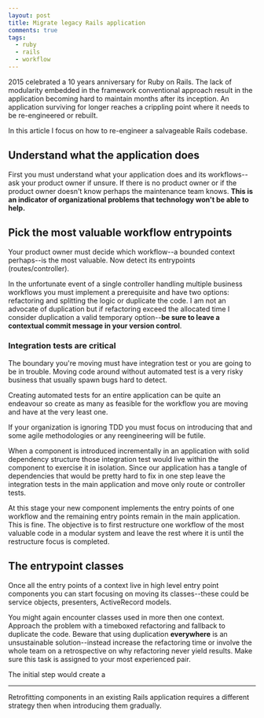 ```yaml
---
layout: post
title: Migrate legacy Rails application
comments: true
tags:
  - ruby
  - rails
  - workflow
---
```


2015 celebrated a 10 years anniversary for Ruby on Rails. The lack of modularity embedded in the framework conventional approach result in the application becoming hard to maintain months after its inception. An application surviving for longer reaches a crippling point where it needs to be re-engineered or rebuilt. 

In this article I focus on how to re-engineer a salvageable Rails codebase.

## Understand what the application does

First you must understand what your application does and its workflows--ask your product owner if unsure. If there is no product owner or if the product owner doesn't know perhaps the maintenance team knows. **This is an indicator of organizational problems that technology won't be able to help.**

## Pick the most valuable workflow entrypoints

Your product owner must decide which workflow--a bounded context perhaps--is the most valuable. Now detect its entrypoints (routes/controller).

In the unfortunate event of a single controller handling multiple business workflows you must implement a prerequisite and have two options: refactoring and splitting the logic or duplicate the code. I am not an advocate of duplication but if refactoring exceed the allocated time I consider duplication a valid temporary option--**be sure to leave a contextual commit message in your version control**.

### Integration tests are critical

The boundary you're moving must have integration test or you are going to be in trouble. Moving code around without automated test is a very risky business that usually spawn bugs hard to detect.

Creating automated tests for an entire application can be quite an endeavour so create as many as feasible for the workflow you are moving and have at the very least one.

If your organization is ignoring TDD you must focus on introducing that and some agile methodologies or any reengineering will be futile.

When a component is introduced incrementally in an application with solid dependency structure those integration test would live within the component to exercise it in isolation. Since our application has a tangle of dependencies that would be pretty hard to fix in one step leave the integration tests in the main application and move only route or controller tests.

At this stage your new component implements the entry points of one workflow and the remaining entry points remain in the main application. This is fine. The objective is to first restructure one workflow of the most valuable code in a modular system and leave the rest where it is until the restructure focus is completed.

## The entrypoint classes

Once all the entry points of a context live in high level entry point components you can start focusing on moving its classes--these could be service objects, presenters, ActiveRecord models.

You might again encounter classes used in more then one context. Approach the problem with a timeboxed refactoring and fallback to duplicate the code. Beware that using duplication **everywhere** is an unsustainable solution--instead increase the refactoring time or involve the whole team on a retrospective on why refactoring never yield results. Make sure this task is assigned to your most experienced pair.

The initial step would create a 

---


Retrofitting components in an existing Rails application requires a different strategy then when introducing them gradually.
